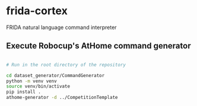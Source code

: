 # frida-cortex

FRIDA natural language command interpreter

## Execute Robocup's AtHome command generator

```bash

# Run in the root directory of the repository

cd dataset_generator/CommandGenerator
python -m venv venv
source venv/bin/activate
pip install .
athome-generator -d ../CompetitionTemplate
```
